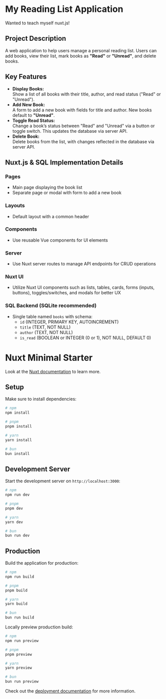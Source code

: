 # My Reading List Application
Wanted to teach myself nuxt.js!

## Project Description  
A web application to help users manage a personal reading list. Users can add books, view their list, mark books as **"Read"** or **"Unread"**, and delete books.

## Key Features  
- **Display Books:**  
  Show a list of all books with their title, author, and read status ("Read" or "Unread").  
- **Add New Book:**  
  A form to add a new book with fields for title and author. New books default to **"Unread"**.  
- **Toggle Read Status:**  
  Change a book’s status between "Read" and "Unread" via a button or toggle switch. This updates the database via server API.  
- **Delete Book:**  
  Delete books from the list, with changes reflected in the database via server API.

## Nuxt.js & SQL Implementation Details

### Pages  
- Main page displaying the book list  
- Separate page or modal with form to add a new book  

### Layouts  
- Default layout with a common header  

### Components  
- Use reusable Vue components for UI elements  

### Server  
- Use Nuxt server routes to manage API endpoints for CRUD operations  

### Nuxt UI  
- Utilize Nuxt UI components such as lists, tables, cards, forms (inputs, buttons), toggles/switches, and modals for better UX  

### SQL Backend (SQLite recommended)  
- Single table named `books` with schema:  
  - `id` (INTEGER, PRIMARY KEY, AUTOINCREMENT)  
  - `title` (TEXT, NOT NULL)  
  - `author` (TEXT, NOT NULL)  
  - `is_read` (BOOLEAN or INTEGER (0 or 1), NOT NULL, DEFAULT 0)  



# Nuxt Minimal Starter

Look at the [Nuxt documentation](https://nuxt.com/docs/getting-started/introduction) to learn more.
## Setup

Make sure to install dependencies:
```bash
# npm
npm install

# pnpm
pnpm install

# yarn
yarn install

# bun
bun install
```

## Development Server

Start the development server on `http://localhost:3000`:

```bash
# npm
npm run dev

# pnpm
pnpm dev

# yarn
yarn dev

# bun
bun run dev
```

## Production

Build the application for production:

```bash
# npm
npm run build

# pnpm
pnpm build

# yarn
yarn build

# bun
bun run build
```

Locally preview production build:

```bash
# npm
npm run preview

# pnpm
pnpm preview

# yarn
yarn preview

# bun
bun run preview
```

Check out the [deployment documentation](https://nuxt.com/docs/getting-started/deployment) for more information.


